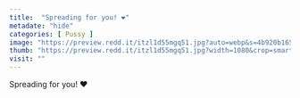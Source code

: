 ```yaml
---
title:  "Spreading for you! ❤️"
metadate: "hide"
categories: [ Pussy ]
image: "https://preview.redd.it/itzl1d55mgq51.jpg?auto=webp&s=4b920b165224a1928b4653464e94c89275cf6098"
thumb: "https://preview.redd.it/itzl1d55mgq51.jpg?width=1080&crop=smart&auto=webp&s=3a21565aa41ae11a7bd94d84f0f330316449e981"
visit: ""
---
```

Spreading for you! ❤️
